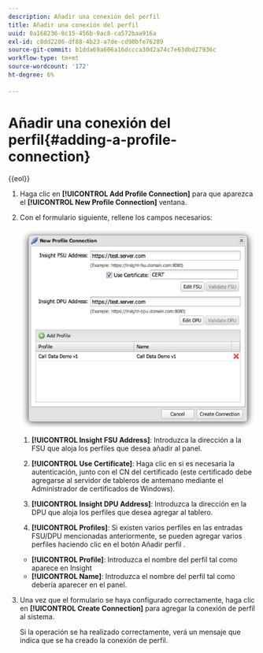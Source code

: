 ```yaml
---
description: Añadir una conexión del perfil
title: Añadir una conexión del perfil
uuid: 0a168236-8c15-456b-9ac8-ca572baa916a
exl-id: c8dd2286-df88-4b23-a7de-cd90bfe76289
source-git-commit: b1dda69a606a16dccca30d2a74c7e63dbd27936c
workflow-type: tm+mt
source-wordcount: '172'
ht-degree: 6%

---
```


# Añadir una conexión del perfil{#adding-a-profile-connection}

{{eol}}

1. Haga clic en **[!UICONTROL Add Profile Connection]** para que aparezca el **[!UICONTROL New Profile Connection]** ventana.
1. Con el formulario siguiente, rellene los campos necesarios:

   ![](assets/new_profile_connection.png)

   1. **[!UICONTROL Insight FSU Address]**: Introduzca la dirección a la FSU que aloja los perfiles que desea añadir al panel.

   1. **[!UICONTROL Use Certificate]**: Haga clic en si es necesaria la autenticación, junto con el CN del certificado (este certificado debe agregarse al servidor de tableros de antemano mediante el Administrador de certificados de Windows).
   1. **[!UICONTROL Insight DPU Address]**: Introduzca la dirección en la DPU que aloja los perfiles que desea agregar al tablero.
   1. **[!UICONTROL Profiles]**: Si existen varios perfiles en las entradas FSU/DPU mencionadas anteriormente, se pueden agregar varios perfiles haciendo clic en el botón Añadir perfil .
   * **[!UICONTROL Profile]**: Introduzca el nombre del perfil tal como aparece en Insight
   * **[!UICONTROL Name]**: Introduzca el nombre del perfil tal como debería aparecer en el panel.


1. Una vez que el formulario se haya configurado correctamente, haga clic en **[!UICONTROL Create Connection]** para agregar la conexión de perfil al sistema.

   Si la operación se ha realizado correctamente, verá un mensaje que indica que se ha creado la conexión de perfil.
